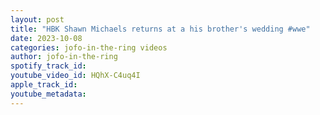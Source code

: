 ```yaml
---
layout: post
title: "HBK Shawn Michaels returns at a his brother's wedding #wwe"
date: 2023-10-08
categories: jofo-in-the-ring videos
author: jofo-in-the-ring
spotify_track_id: 
youtube_video_id: HQhX-C4uq4I
apple_track_id: 
youtube_metadata: 
---
```

